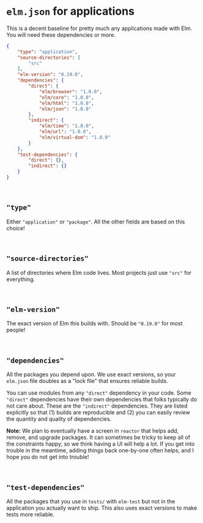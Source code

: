 # `elm.json` for applications

This is a decent baseline for pretty much any applications made with Elm. You will need these dependencies or more.

```json
{
    "type": "application",
    "source-directories": [
        "src"
    ],
    "elm-version": "0.19.0",
    "dependencies": {
        "direct": {
            "elm/browser": "1.0.0",
            "elm/core": "1.0.0",
            "elm/html": "1.0.0",
            "elm/json": "1.0.0"
        },
        "indirect": {
            "elm/time": "1.0.0",
            "elm/url": "1.0.0",
            "elm/virtual-dom": "1.0.0"
        }
    },
    "test-dependencies": {
        "direct": {},
        "indirect": {}
    }
}
```

<br>


## `"type"`

Either `"application"` or `"package"`. All the other fields are based on this choice!

<br>


## `"source-directories"`

A list of directories where Elm code lives. Most projects just use `"src"` for everything.

<br>


## `"elm-version"`

The exact version of Elm this builds with. Should be `"0.19.0"` for most people!

<br>


## `"dependencies"`

All the packages you depend upon. We use exact versions, so your `elm.json` file doubles as a "lock file" that ensures reliable builds.

You can use modules from any `"direct"` dependency in your code. Some `"direct"` dependencies have their own dependencies that folks typically do not care about. These are the `"indirect"` dependencies. They are listed explicitly so that (1) builds are reproducible and (2) you can easily review the quantity and quality of dependencies.

**Note:** We plan to eventually have a screen in `reactor` that helps add, remove, and upgrade packages. It can sometimes be tricky to keep all of the constraints happy, so we think having a UI will help a lot. If you get into trouble in the meantime, adding things back one-by-one often helps, and I hope you do not get into trouble!

<br>


## `"test-dependencies"`

All the packages that you use in `tests/` with `elm-test` but not in the application you actually want to ship. This also uses exact versions to make tests more reliable.
